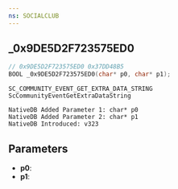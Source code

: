 ```yaml
---
ns: SOCIALCLUB
---
```

## _0x9DE5D2F723575ED0

```c
// 0x9DE5D2F723575ED0 0x37DD48B5
BOOL _0x9DE5D2F723575ED0(char* p0, char* p1);
```

```
SC_COMMUNITY_EVENT_GET_EXTRA_DATA_STRING
ScCommunityEventGetExtraDataString

NativeDB Added Parameter 1: char* p0
NativeDB Added Parameter 2: char* p1
NativeDB Introduced: v323
```

## Parameters
* **p0**: 
* **p1**: 

